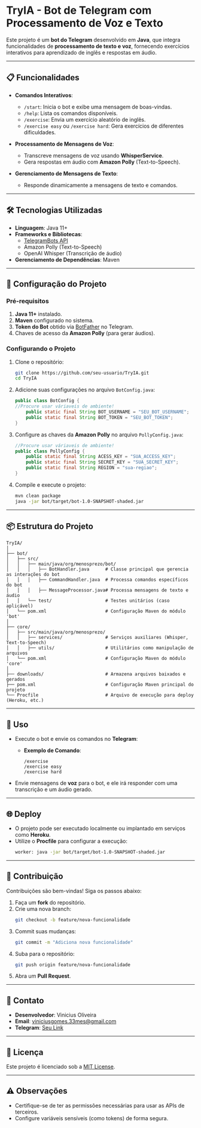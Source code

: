 
# TryIA - Bot de Telegram com Processamento de Voz e Texto

Este projeto é um **bot do Telegram** desenvolvido em **Java**, que integra funcionalidades de **processamento de texto e voz**, fornecendo exercícios interativos para aprendizado de inglês e respostas em áudio.

---

## 📋 Funcionalidades

- **Comandos Interativos**:
    - `/start`: Inicia o bot e exibe uma mensagem de boas-vindas.
    - `/help`: Lista os comandos disponíveis.
    - `/exercise`: Envia um exercício aleatório de inglês.
    - `/exercise easy` ou `/exercise hard`: Gera exercícios de diferentes dificuldades.

- **Processamento de Mensagens de Voz**:
    - Transcreve mensagens de voz usando **WhisperService**.
    - Gera respostas em áudio com **Amazon Polly** (Text-to-Speech).

- **Gerenciamento de Mensagens de Texto**:
    - Responde dinamicamente a mensagens de texto e comandos.

---

## 🛠️ Tecnologias Utilizadas

- **Linguagem**: Java 11+
- **Frameworks e Bibliotecas**:
    - [TelegramBots API](https://github.com/rubenlagus/TelegramBots)
    - Amazon Polly (Text-to-Speech)
    - OpenAI Whisper (Transcrição de áudio)
- **Gerenciamento de Dependências**: Maven

---

## 🚀 Configuração do Projeto

### Pré-requisitos

1. **Java 11+** instalado.
2. **Maven** configurado no sistema.
3. **Token do Bot** obtido via [BotFather](https://t.me/BotFather) no Telegram.
4. Chaves de acesso da **Amazon Polly** (para gerar áudios).

### Configurando o Projeto

1. Clone o repositório:
   ```bash
   git clone https://github.com/seu-usuario/TryIA.git
   cd TryIA
   ```

2. Adicione suas configurações no arquivo `BotConfig.java`:
   ```java
   public class BotConfig {
   //Procure usar váriaveis de ambiente!
       public static final String BOT_USERNAME = "SEU_BOT_USERNAME";
       public static final String BOT_TOKEN = "SEU_BOT_TOKEN";
   }
   ```

3. Configure as chaves da **Amazon Polly** no arquivo `PollyConfig.java`:
   ```java
   //Procure usar váriaveis de ambiente!
   public class PollyConfig {
       public static final String ACESS_KEY = "SUA_ACCESS_KEY";
       public static final String SECRET_KEY = "SUA_SECRET_KEY";
       public static final String REGION = "sua-regiao";
   }
   ```

4. Compile e execute o projeto:
   ```bash
   mvn clean package
   java -jar bot/target/bot-1.0-SNAPSHOT-shaded.jar
   ```

---

## 📦 Estrutura do Projeto

```
TryIA/
│
├── bot/
│   ├── src/
│   │   ├── main/java/org/menosprezo/bot/
│   │   │   ├── BotHandler.java      # Classe principal que gerencia as interações do bot
│   │   │   ├── CommandHandler.java  # Processa comandos específicos do bot
│   │   │   ├── MessageProcessor.java# Processa mensagens de texto e áudio
│   │   └── test/                    # Testes unitários (caso aplicável)
│   └── pom.xml                      # Configuração Maven do módulo 'bot'
│
├── core/
│   ├── src/main/java/org/menosprezo/
│   │   ├── services/                # Serviços auxiliares (Whisper, Text-to-Speech)
│   │   ├── utils/                   # Utilitários como manipulação de arquivos
│   └── pom.xml                      # Configuração Maven do módulo 'core'
│
├── downloads/                       # Armazena arquivos baixados e gerados
├── pom.xml                          # Configuração Maven principal do projeto
└── Procfile                         # Arquivo de execução para deploy (Heroku, etc.)
```

---

## 📄 Uso

- Execute o bot e envie os comandos no **Telegram**:
    - **Exemplo de Comando**:
      ```
      /exercise
      /exercise easy
      /exercise hard
      ```

- Envie mensagens de **voz** para o bot, e ele irá responder com uma transcrição e um áudio gerado.

---

## 🌐 Deploy

- O projeto pode ser executado localmente ou implantado em serviços como **Heroku**.
- Utilize o **Procfile** para configurar a execução:
   ```bash
   worker: java -jar bot/target/bot-1.0-SNAPSHOT-shaded.jar
   ```

---

## 🤝 Contribuição

Contribuições são bem-vindas! Siga os passos abaixo:

1. Faça um **fork** do repositório.
2. Crie uma nova branch:
   ```bash
   git checkout -b feature/nova-funcionalidade
   ```
3. Commit suas mudanças:
   ```bash
   git commit -m "Adiciona nova funcionalidade"
   ```
4. Suba para o repositório:
   ```bash
   git push origin feature/nova-funcionalidade
   ```
5. Abra um **Pull Request**.

---

## 📧 Contato

- **Desenvolvedor**: Vinicius Oliveira
- **Email**: viniciusgomes.33mes@gmail.com
- **Telegram**: [Seu Link](https://t.me/contemp1)

---

## 📝 Licença

Este projeto é licenciado sob a [MIT License](LICENSE).

---

## ⚠️ Observações
- Certifique-se de ter as permissões necessárias para usar as APIs de terceiros.
- Configure variáveis sensíveis (como tokens) de forma segura.
